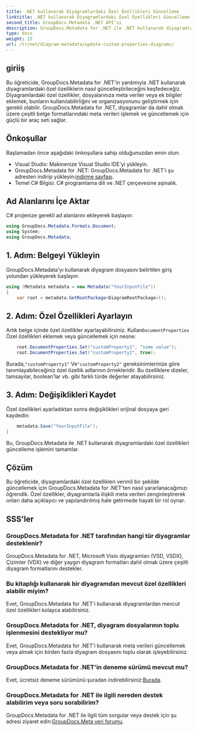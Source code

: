 ```yaml
---
title: .NET kullanarak Diyagramlardaki Özel Özellikleri Güncelleme
linktitle: .NET kullanarak Diyagramlardaki Özel Özellikleri Güncelleme
second_title: GroupDocs.Metadata .NET API'si
description: GroupDocs.Metadata for .NET ile .NET kullanarak diyagramlardaki özel özellikleri nasıl güncelleyeceğinizi öğrenin. Meta verileri kolaylıkla geliştirin.
type: docs
weight: 15
url: /tr/net/diagram-metadata/update-custom-properties-diagrams/
---
```

## giriiş
Bu öğreticide, GroupDocs.Metadata for .NET'in yardımıyla .NET kullanarak diyagramlardaki özel özelliklerin nasıl güncelleştirileceğini keşfedeceğiz. Diyagramlardaki özel özellikler, dosyalarınıza meta veriler veya ek bilgiler eklemek, bunların kullanılabilirliğini ve organizasyonunu geliştirmek için gerekli olabilir. GroupDocs.Metadata for .NET, diyagramlar da dahil olmak üzere çeşitli belge formatlarındaki meta verileri işlemek ve güncellemek için güçlü bir araç seti sağlar.
## Önkoşullar
Başlamadan önce aşağıdaki önkoşullara sahip olduğunuzdan emin olun:
- Visual Studio: Makinenize Visual Studio IDE'yi yükleyin.
-  GroupDocs.Metadata for .NET: GroupDocs.Metadata for .NET'i şu adresten indirip yükleyin:[indirme sayfası](https://releases.groupdocs.com/metadata/net/).
- Temel C# Bilgisi: C# programlama dili ve .NET çerçevesine aşinalık.

## Ad Alanlarını İçe Aktar
C# projenize gerekli ad alanlarını ekleyerek başlayın:
```csharp
using GroupDocs.Metadata.Formats.Document;
using System;
using GroupDocs.Metadata;
```
## 1. Adım: Belgeyi Yükleyin
GroupDocs.Metadata'yı kullanarak diyagram dosyasını belirtilen giriş yolundan yükleyerek başlayın:
```csharp
using (Metadata metadata = new Metadata("YourInputFile"))
{
    var root = metadata.GetRootPackage<DiagramRootPackage>();
```
## 2. Adım: Özel Özellikleri Ayarlayın
 Artık belge içinde özel özellikler ayarlayabilirsiniz. Kullan`DocumentProperties` Özel özellikleri eklemek veya güncellemek için nesne:
```csharp
    root.DocumentProperties.Set("customProperty1", "some value");
    root.DocumentProperties.Set("customProperty2", true);
```
 Burada,`"customProperty1"` Ve`"customProperty2"` gereksinimlerinize göre tanımlayabileceğiniz özel özellik adlarının örnekleridir. Bu özelliklere dizeler, tamsayılar, boolean'lar vb. gibi farklı türde değerler atayabilirsiniz.
## 3. Adım: Değişiklikleri Kaydet
Özel özellikleri ayarladıktan sonra değişiklikleri orijinal dosyaya geri kaydedin:
```csharp
    metadata.Save("YourInputFile");
}
```
Bu, GroupDocs.Metadata ile .NET kullanarak diyagramlardaki özel özellikleri güncelleme işlemini tamamlar.

## Çözüm
Bu öğreticide, diyagramlardaki özel özellikleri verimli bir şekilde güncellemek için GroupDocs.Metadata for .NET'ten nasıl yararlanacağımızı öğrendik. Özel özellikler, diyagramlarla ilişkili meta verileri zenginleştirerek onları daha açıklayıcı ve yapılandırılmış hale getirmede hayati bir rol oynar.

## SSS'ler
### GroupDocs.Metadata for .NET tarafından hangi tür diyagramlar desteklenir?
GroupDocs.Metadata for .NET, Microsoft Visio diyagramları (VSD, VSDX), Çizimler (VDX) ve diğer yaygın diyagram formatları dahil olmak üzere çeşitli diyagram formatlarını destekler.
### Bu kitaplığı kullanarak bir diyagramdan mevcut özel özellikleri alabilir miyim?
Evet, GroupDocs.Metadata for .NET'i kullanarak diyagramlardan mevcut özel özellikleri kolayca alabilirsiniz.
### GroupDocs.Metadata for .NET, diyagram dosyalarının toplu işlenmesini destekliyor mu?
Evet, GroupDocs.Metadata for .NET'i kullanarak meta verileri güncellemek veya almak için birden fazla diyagram dosyasını toplu olarak işleyebilirsiniz.
### GroupDocs.Metadata for .NET'in deneme sürümü mevcut mu?
 Evet, ücretsiz deneme sürümünü şuradan indirebilirsiniz:[Burada](https://releases.groupdocs.com/).
### GroupDocs.Metadata for .NET ile ilgili nereden destek alabilirim veya soru sorabilirim?
 GroupDocs.Metadata for .NET ile ilgili tüm sorgular veya destek için şu adresi ziyaret edin:[GroupDocs.Meta veri forumu](https://forum.groupdocs.com/c/metadata/14).